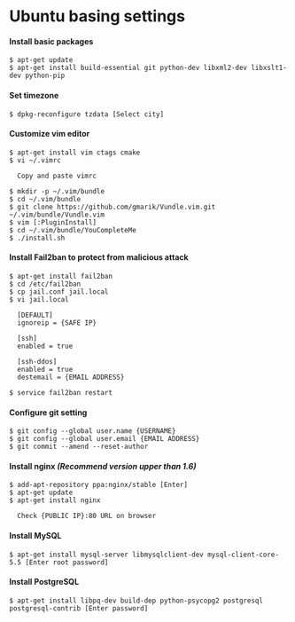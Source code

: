 # Ubuntu basing settings

#### Install basic packages

~~~~
$ apt-get update
$ apt-get install build-essential git python-dev libxml2-dev libxslt1-dev python-pip
~~~~


#### Set timezone

~~~~
$ dpkg-reconfigure tzdata [Select city]
~~~~


#### Customize vim editor

~~~~
$ apt-get install vim ctags cmake
$ vi ~/.vimrc
  
  Copy and paste vimrc
  
$ mkdir -p ~/.vim/bundle
$ cd ~/.vim/bundle
$ git clone https://github.com/gmarik/Vundle.vim.git ~/.vim/bundle/Vundle.vim
$ vim [:PluginInstall]
$ cd ~/.vim/bundle/YouCompleteMe
$ ./install.sh
~~~~


#### Install Fail2ban to protect from malicious attack

~~~~
$ apt-get install fail2ban
$ cd /etc/fail2ban
$ cp jail.conf jail.local
$ vi jail.local
  
  [DEFAULT]
  ignoreip = {SAFE IP}

  [ssh]
  enabled = true
  
  [ssh-ddos]
  enabled = true
  destemail = {EMAIL ADDRESS}

$ service fail2ban restart
~~~~


#### Configure git setting

~~~~
$ git config --global user.name {USERNAME}
$ git config --global user.email {EMAIL ADDRESS}
$ git commit --amend --reset-author
~~~~


#### Install nginx *(Recommend version upper than 1.6)*

~~~~
$ add-apt-repository ppa:nginx/stable [Enter]
$ apt-get update
$ apt-get install nginx

  Check {PUBLIC IP}:80 URL on browser
~~~~


#### Install MySQL

~~~~
$ apt-get install mysql-server libmysqlclient-dev mysql-client-core-5.5 [Enter root password]
~~~~


#### Install PostgreSQL

~~~~
$ apt-get install libpq-dev build-dep python-psycopg2 postgresql postgresql-contrib [Enter password]
~~~~
